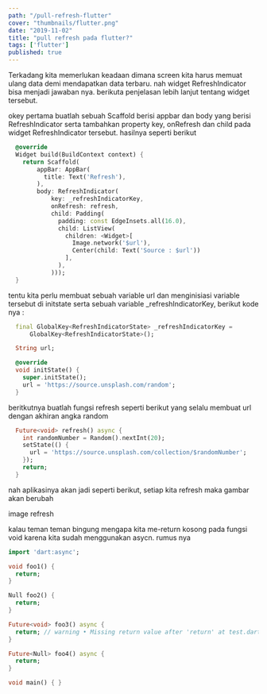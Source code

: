```yaml
---
path: "/pull-refresh-flutter"
cover: "thumbnails/flutter.png"
date: "2019-11-02"
title: "pull refresh pada flutter?"
tags: ['flutter']
published: true
---
```

Terkadang kita memerlukan keadaan dimana screen kita harus memuat ulang data demi mendapatkan data terbaru. nah widget RefreshIndicator bisa menjadi jawaban nya. berikuta penjelasan lebih lanjut tentang widget tersebut. 

okey pertama buatlah sebuah Scaffold berisi appbar dan body yang berisi RefreshIndicator serta tambahkan property key, onRefresh dan child pada widget RefreshIndicator tersebut. hasilnya seperti berikut

```dart
  @override
  Widget build(BuildContext context) {
    return Scaffold(
        appBar: AppBar(
          title: Text('Refresh'),
        ),
        body: RefreshIndicator(
            key: _refreshIndicatorKey,
            onRefresh: refresh,
            child: Padding(
              padding: const EdgeInsets.all(16.0),
              child: ListView(
                children: <Widget>[
                  Image.network('$url'),
                  Center(child: Text('Source : $url'))
                ],
              ),
            )));
  }
```

tentu kita perlu membuat sebuah variable url dan menginisiasi variable tersebut di initstate serta sebuah variable _refreshIndicatorKey, berikut kode nya :

```dart
  final GlobalKey<RefreshIndicatorState> _refreshIndicatorKey =
      GlobalKey<RefreshIndicatorState>();

  String url;

  @override
  void initState() {
    super.initState();
    url = 'https://source.unsplash.com/random';
  }
```

beritkutnya buatlah fungsi refresh seperti berikut yang selalu membuat url dengan akhiran angka random 
```dart
  Future<void> refresh() async {
    int randomNumber = Random().nextInt(20);
    setState(() {
      url = 'https://source.unsplash.com/collection/$randomNumber';
    });
    return;
  }
```

nah aplikasinya akan jadi seperti berikut, setiap kita refresh maka gambar akan berubah

image refresh

kalau teman teman bingung mengapa kita me-return kosong pada fungsi void karena kita sudah menggunakan asycn. rumus nya

```dart
import 'dart:async';

void foo1() {
  return;
}

Null foo2() {
  return;
}

Future<void> foo3() async {
  return; // warning • Missing return value after 'return' at test.dart:12:3 • return_without_value                                                                                                                                                            
}

Future<Null> foo4() async {
  return;
}

void main() { }
```

